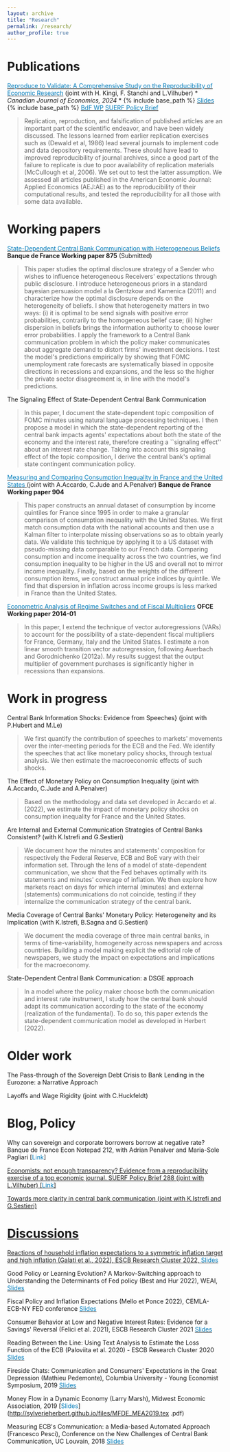 ```yaml
---
layout: archive
title: "Research"
permalink: /research/
author_profile: true
---
```

 Publications 
======
[<span style="color:#007CBB">Reproduce to Validate: A Comprehensive Study on the Reproducibility of Economic Research</span>](https://onlinelibrary.wiley.com/doi/epdf/10.1111/caje.12728)  (joint with H. Kingi, F. Stanchi and L.Vilhuber) * *Canadian Journal of Economics, 2024* * {% include base_path %} [<span style="color:#007CBB">Slides</span>](http://sylverieherbert.github.io/files/Bdf_slides.pdf) {% include base_path %} [<span style="color:#007CBB">BdF WP</span>](http://sylverieherbert.github.io/files/wp853.pdf)  [<span style="color:#007CBB">SUERF Policy Brief</span>](http://sylverieherbert.github.io/files/suerf.pdf) 
> Replication, reproduction, and falsification of published articles are an important part of the scientific endeavor, and have been widely discussed. The lessons learned from earlier replication exercises such as (Dewald et al, 1986) lead several journals to implement code and data depository requirements. These should have lead to improved reproducibility of journal archives, since a good part of the failure to replicate is due to poor availability of replication materials (McCullough et al, 2006). We set out to test the latter assumption. We assessed all articles published in the American Economic Journal: Applied Economics (AEJ:AE) as to the reproducibility of their computational results, and tested the reproducibility for all those with some data available.


Working papers
======
[<span style="color:#007CBB">State-Dependent Central Bank Communication with Heterogeneous Beliefs</span>](http://sylverieherbert.github.io/files/wp875.pdf) **Banque de France Working paper 875** (Submitted)
> This paper studies the optimal disclosure strategy of a Sender who wishes to influence heterogeneous Receivers' expectations through public disclosure. I introduce heterogeneous priors in a standard bayesian persuasion model a la Gentzkow and Kamenica (2011) and characterize how the optimal disclosure depends on the heterogeneity of beliefs. I show that heterogeneity matters in two ways: (i) it is optimal to be send signals with positive error probabilities, contrarily to the homogeneous belief case; (ii) higher dispersion in beliefs brings the information authority to choose lower error probabilities. I apply the framework to a Central Bank communication problem in which the policy maker communicates about aggregate demand to distort firms' investment decisions. I test the model's predictions empirically by showing that FOMC unemployment rate forecasts are systematically biased in opposite directions in recessions and expansions, and the less so the higher the private sector disagreement is, in line with the model's predictions.

The Signaling Effect of State-Dependent Central Bank Communication
> In this paper, I document the state-dependent topic composition of FOMC minutes using natural language processing techniques. I then propose a model in which the state-dependent reporting of the central bank impacts agents' expectations about both the state of the economy and the interest rate, therefore creating a ``signaling effect'' about an interest rate change. Taking into account this signaling effect of the topic composition, I derive the central bank's optimal state contingent communication policy. 


[<span style="color:#007CBB">Measuring and Comparing Consumption Inequality in France and the United States </span>](http://sylverieherbert.github.io/files/wp904.pdf)  (joint with A.Accardo, C.Jude and A.Penalver)  **Banque de France Working paper 904**
> This paper constructs an annual dataset of consumption by income quintiles for France since 1995 in order to make a granular comparison of consumption inequality with the United States. We first match consumption data with the national accounts and then use a Kalman filter to interpolate missing observations so as to obtain yearly data. We validate this technique by applying it to a US dataset with pseudo-missing data comparable to our French data. Comparing consumption and income inequality across the two countries, we find consumption inequality to be higher in the US and overall not to mirror income inequality. Finally, based on the weights of the different consumption items, we construct annual price indices by quintile. We find that dispersion in inflation across income groups is less marked in France than the United States. 

[<span style="color:#007CBB">Econometric Analysis of Regime Switches and of Fiscal Multipliers</span>](http://sylverieherbert.github.io/files/WP2014-01.pdf) 
**OFCE Working paper 2014-01**
>In this paper, I extend the technique of vector autoregressions (VARs) to account for the possibility of a state-dependent fiscal multipliers for France, Germany, Italy and the United States. I estimate a non linear smooth transition vector autoregression, following Auerbach and Gorodnichenko (2012a). My results suggest that the output multiplier of government purchases is significantly higher in recessions than expansions. 


Work in progress
======

Central Bank Information Shocks: Evidence from Speeches} (joint with P.Hubert and M.Le)
> We first quantify the contribution of speeches to markets' movements over the inter-meeting periods for the ECB and the Fed. We identify the speeches that act like monetary policy shocks, through textual analysis. We then estimate the macroeconomic effects of such shocks.

The Effect of Monetary Policy on Consumption Inequality (joint with A.Accardo, C.Jude and A.Penalver)
> Based on the methodology and data set developed in Accardo et al. (2022), we estimate the impact of monetary policy shocks on consumption inequality for France and the United States.

Are Internal and External Communication Strategies of Central Banks Consistent? (with K.Istrefi and G.Sestieri)
> We document how the minutes and statements' composition for respectively the Federal Reserve, ECB and BoE vary with their information set. Through the lens of a model of state-dependent communication, we show that the Fed behaves optimally with its statements and minutes' coverage of inflation. We then explore how markets react on days for which internal (minutes) and external (statements) communications do not coincide, testing if they internalize the communication strategy of the central bank.

Media Coverage of Central Banks' Monetary Policy: Heterogeneity and its Implication (with K.Istrefi, B.Sagna and G.Sestieri)
> We document the media coverage of three main central banks, in terms of time-variability, homogeneity across newspapers and across countries. Building a model making explicit the editorial role of newspapers, we study the impact on expectations and implications for the macroeconomy.

State-Dependent Central Bank Communication: a DSGE approach
> In a model where the policy maker choose both the communication and interest rate instrument, I study how the central bank should adapt its communication according to the state of the economy (realization of the fundamental). To do so, this paper extends the state-dependent communication model as developed in Herbert (2022). 

Older work
======
The Pass-through of the Sovereign Debt Crisis to Bank Lending in the Eurozone: a Narrative Approach 

Layoffs and Wage Rigidity (joint with C.Huckfeldt)

Blog, Policy
======
Why can sovereign and corporate borrowers borrow at negative rate? Banque de France Econ Notepad 212, with Adrian Penalver and Maria-Sole Pagliari [<span style="color:#007CBB">Link</span>]<a href="https://blocnotesdeleco.banque-france.fr/en/blog-entry/why-can-sovereign-and-corporate-borrowers-some-countries-borrow-negative-rates">

Economists: not enough transparency? Evidence from a reproducibility exercise of a top economic journal. SUERF Policy Brief 288 (joint with L.Vilhuber) [<span style="color:#007CBB">Link</span>]<a href="https://www.suerf.org/suer-policy-brief/41583/economists-not-enough-transparency-evidence-from-a-reproducibility-exercise-of-a-top-economic-journal">

Towards more clarity in central bank communication (joint with K.Istrefi and G.Sestieri)

Discussions
======
Reactions of household inflation expectations to a symmetric inflation target and high inflation (Galati et al., 2022), ESCB Research Cluster 2022, [<span style="color:#007CBB">Slides</span>](http://sylverieherbert.github.io/files/ESCB_1022.pdf)

Good Policy or Learning Evolution? A Markov-Switching approach to Understanding the Determinants of Fed policy (Best and Hur 2022), WEAI, [<span style="color:#007CBB">Slides</span>](http://sylverieherbert.github.io/files/Best2022_discussion.pdf)

Fiscal Policy and Inflation Expectations (Mello et Ponce 2022), CEMLA-ECB-NY FED conference [<span style="color:#007CBB">Slides</span>](http://sylverieherbert.github.io/files/FiscalPolicy.pdf)

Consumer Behavior at Low and Negative Interest Rates: Evidence for a Savings' Reversal (Felici et al. 2021), ESCB Research Cluster 2021 [<span style="color:#007CBB">Slides</span>](http://sylverieherbert.github.io/files/discussion_ESCB21.pdf)

Reading Between the Line: Using Text Analysis to Estimate the Loss Function of the ECB (Paloviita et al. 2020) - ESCB Research Cluster 2020 [<span style="color:#007CBB">Slides</span>](http://sylverieherbert.github.io/files/ESCB_confOct20_Herbert.pdf)

Fireside Chats: Communication and Consumers' Expectations in the Great Depression (Mathieu Pedemonte), Columbia University - Young Economist Symposium, 2019 [<span style="color:#007CBB">Slides</span>](http://sylverieherbert.github.io/files/discussion_Pedemonte.pdf)

Money Flow in a Dynamic Economy (Larry Marsh), Midwest Economic Association, 2019 [<span style="color:#007CBB">Slides</span>](http://sylverieherbert.github.io/files/MFDE_MEA2019.tex .pdf)


Measuring ECB's Communication: a Media-based Automated Approach (Francesco Pesci), Conference on the New Challenges of Central Bank Communication, UC Louvain, 2018 [<span style="color:#007CBB">Slides</span>](http://sylverieherbert.github.io/files/Pesci2018_discussion.pdf)
